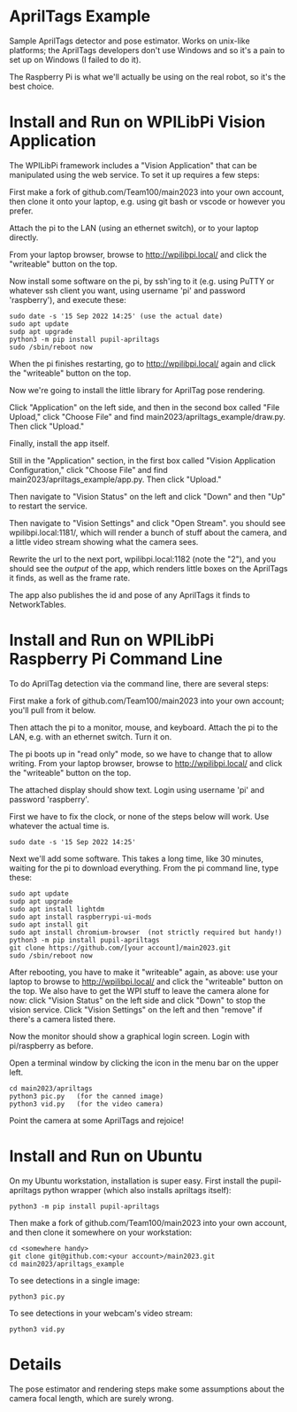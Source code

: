 # AprilTags Example

Sample AprilTags detector and pose estimator.
Works on unix-like platforms; the AprilTags developers don't use Windows
and so it's a pain to set up on Windows (I failed to do it).

The Raspberry Pi is what we'll actually be using on the real robot, so it's
the best choice.


# Install and Run on WPILibPi Vision Application

The WPILibPi framework includes a "Vision Application" that can be manipulated
using the web service.  To set it up requires a few steps:

First make a fork of github.com/Team100/main2023 into your own account, then
clone it onto your laptop, e.g. using git bash or vscode or however you prefer.

Attach the pi to the LAN (using an ethernet switch), or to your laptop directly.

From your laptop browser, browse to http://wpilibpi.local/ and click the "writeable" button on the top.

Now install some software on the pi, by ssh'ing to it (e.g. using PuTTY or whatever
ssh client you want, using username 'pi' and password 'raspberry'), and execute these:

```
sudo date -s '15 Sep 2022 14:25' (use the actual date)
sudo apt update
sudp apt upgrade
python3 -m pip install pupil-apriltags
sudo /sbin/reboot now
```

When the pi finishes restarting, go to http://wpilibpi.local/ again and click the "writeable" button on the top.

Now we're going to install the little library for AprilTag pose rendering.

Click "Application" on the left side, and then in the second box called "File Upload," click "Choose File"
and find main2023/apriltags_example/draw.py.  Then click "Upload."

Finally, install the app itself.

Still in the "Application" section, in the first box called "Vision Application Configuration," click "Choose File"
and find main2023/apriltags_example/app.py.  Then click "Upload."

Then navigate to "Vision Status" on the left and click "Down" and then "Up" to restart the service.

Then navigate to "Vision Settings" and click "Open Stream".  you should see wpilibpi.local:1181/, which
will render a bunch of stuff about the camera, and a little video stream showing what the camera sees.

Rewrite the url to the next port, wpilibpi.local:1182 (note the "2"), and you should see the *output*
of the app, which renders little boxes on the AprilTags it finds, as well as the frame rate.

The app also publishes the id and pose of any AprilTags it finds to NetworkTables.


# Install and Run on WPILibPi Raspberry Pi Command Line

To do AprilTag detection via the command line, there are several steps:

First make a fork of github.com/Team100/main2023 into your own account; you'll pull from it below.

Then attach the pi to a monitor, mouse, and keyboard.
Attach the pi to the LAN, e.g. with an ethernet switch.
Turn it on.

The pi boots up in "read only" mode, so we have to change that to allow writing.  From
your laptop browser, browse to http://wpilibpi.local/ and click the "writeable" button on the top.

The attached display should show text. Login using username 'pi' and password 'raspberry'.

First we have to fix the clock, or none of the steps below will work.  Use whatever the actual time is.

```
sudo date -s '15 Sep 2022 14:25'
```

Next we'll add some software.  This takes a long time, like 30 minutes, waiting for the pi to download everything.
From the pi command line, type these:


```
sudo apt update
sudp apt upgrade
sudo apt install lightdm
sudo apt install raspberrypi-ui-mods
sudo apt install git
sudo apt install chromium-browser  (not strictly required but handy!)
python3 -m pip install pupil-apriltags
git clone https://github.com/[your account]/main2023.git
sudo /sbin/reboot now
```

After rebooting, you have to make it "writeable" again, as above: use your laptop to browse to http://wpilibpi.local/ and click the "writeable" button on the top.
We also have to get the WPI stuff to leave the camera alone for now: click "Vision Status" on the left side and click "Down" to stop the vision service.
Click "Vision Settings" on the left and then "remove" if there's a camera listed there.

Now the monitor should show a graphical login screen.  Login with pi/raspberry as before.

Open a terminal window by clicking the icon in the menu bar on the upper left.

```
cd main2023/apriltags
python3 pic.py   (for the canned image)
python3 vid.py   (for the video camera)
```

Point the camera at some AprilTags and rejoice!

# Install and Run on Ubuntu

On my Ubuntu workstation, installation is super easy.  First install the pupil-apriltags python wrapper (which also installs apriltags itself):

```
python3 -m pip install pupil-apriltags
```

Then make a fork of github.com/Team100/main2023 into your own account, and then clone it somewhere on your workstation:

```
cd <somewhere handy>
git clone git@github.com:<your account>/main2023.git
cd main2023/apriltags_example
```

To see detections in a single image:

```
python3 pic.py
```

To see detections in your webcam's video stream:

```
python3 vid.py
```

# Details

The pose estimator and rendering steps make some assumptions about the camera focal length, which are
surely wrong.
